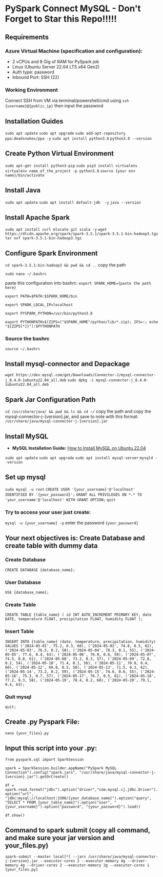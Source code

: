 # PySpark Connect MySQL - Don't Forget to Star this Repo!!!!!

## Requirements

### Azure Virtual Machine (specification and configuration):
- 2 vCPUs and 8 Gig of RAM for PySpark job
- Linux (Ubuntu Server 22.04 LTS x64 Gen2) 
- Auth type: password
- Inbound Port: SSH (22)

### Working Environment
Connect SSH from VM via terminal/powershell/cmd using `ssh {username}@{public_ip}` then input the password

## Installation Guides
`sudo apt update`
`sudo apt upgrade`
`sudo add-apt-repository ppa:deadsnakes/ppa -y`
`sudo apt install python3.8`
`python3.8 --version`

## Create Python Virtual Environment
`sudo apt-get install python3-pip`
`sudo pip3 install virtualenv`
`virtualenv name_of_the_project -p python3.8`
`source {your env name}/bin/activate`

## Install Java
`sudo apt update`
`sudo apt install default-jdk  -y`
`java --version`

## Install Apache Spark
`sudo apt install curl mlocate git scala -y`
`wget https://dlcdn.apache.org/spark/spark-3.5.1/spark-3.5.1-bin-hadoop3.tgz`
`tar xvf spark-3.5.1-bin-hadoop3.tgz`

## Configure Spark Environment
`cd spark-3.5.1-bin-hadoop3 && pwd && cd ..`
copy the path

`sudo nano ~/.bashrc`

paste this configuration into bashrc:
`export SPARK_HOME={paste the path here}`

`export PATH=$PATH:$SPARK_HOME/bin`

`export SPARK_LOCAL_IP=localhost`

`export PYSPARK_PYTHON=/usr/bin/python3.8`

`export PYTHONPATH=$(ZIPS=("$SPARK_HOME"/python/lib/*.zip); IFS=:; echo "${ZIPS[*]}"):$PYTHONPATH`

### Source the bashrc
`source ~/.bashrc`


## Install mysql-connector and Depackage
`wget https://dev.mysql.com/get/Downloads/Connector-J/mysql-connector-j_8.4.0-1ubuntu22.04_all.deb`
`sudo dpkg -i mysql-connector-j_8.4.0-1ubuntu22.04_all.deb`

## Spark Jar Configuration Path
`cd /usr/share/java/ && pwd && ls && cd ~/`
copy the path and copy the mysql-connector-j-{version}.jar, and save to note with this format: `/usr/share/java/mysql-connector-j-{version}.jar`

## Install MySQL
- **MySQL Installation Guide:** [How to Install MySQL on Ubuntu 22.04](https://phoenixnap.com/kb/install-mysql-ubuntu-22-04)

`sudo apt update`
`sudo apt upgrade`
`sudo apt install mysql-server`
`mysqld --version`

## Set up mysql
`sudo mysql -u root`
`CREATE USER '{your_username}'@'localhost' IDENTIFIED BY '{your_password}';`
`GRANT ALL PRIVILEGES ON *.* TO 'your_username'@'localhost' WITH GRANT OPTION;`
`quit`

### Try to access your user just create:
`mysql -u {your_username} -p`
enter the password `{your_password}`

## Your next objectives is: Create Database and create table with dummy data
### Create Database
`CREATE DATABASE {database_name};`

### User Database
`USE {database_name};`

### Create Table
`CREATE TABLE {table_name} (
    id INT AUTO_INCREMENT PRIMARY KEY,
    date DATE,
    temperature FLOAT,
    precipitation FLOAT,
    humidity FLOAT
);`

### Insert Table
`INSERT INTO {table_name} (date, temperature, precipitation, humidity) VALUES
('2024-05-01', 75.2, 0.3, 60),
('2024-05-02', 74.8, 0.5, 62),
('2024-05-03', 76.5, 0.2, 58),
('2024-05-04', 78.3, 0.1, 55),
('2024-05-05', 77.6, 0.4, 63),
('2024-05-06', 76.9, 0.6, 59),
('2024-05-07', 74.5, 0.8, 61),
('2024-05-08', 73.2, 0.3, 57),
('2024-05-09', 72.8, 0.2, 54),
('2024-05-10', 71.4, 0.1, 56),
('2024-05-11', 70.9, 0.4, 60),
('2024-05-12', 69.8, 0.5, 58),
('2024-05-13', 71.5, 0.3, 62),
('2024-05-14', 73.2, 0.2, 59),
('2024-05-15', 74.6, 0.6, 55),
('2024-05-16', 75.3, 0.7, 57),
('2024-05-17', 76.7, 0.5, 61),
('2024-05-18', 77.2, 0.3, 58),
('2024-05-19', 78.4, 0.2, 60),
('2024-05-20', 79.1, 0.4, 63);
`

### Quit mysql
`quit;`

## Create .py Pyspark File:
`nano {your_files}.py`

## Input this script into your .py:
`from pyspark.sql import SparkSession`

`spark = SparkSession.builder.appName("PySpark MySQL Connection").config("spark.jars", "/usr/share/java/mysql-connector-j-{version}.jar").getOrCreate()`

`df = spark.read.format("jdbc").option("driver","com.mysql.cj.jdbc.Driver").option("url", "jdbc:mysql://localhost:3306/{your_database_name}").option("query", "SELECT * FROM {your_table_name}").option("user", "{your_username}").option("password", "{your_password}").load()`

`df.show()`

## Command to spark submit (copy all command, and make sure your jar version and your_files.py)
`spark-submit --master local[*] --jars /usr/share/java/mysql-connector-j-{version}.jar --executor-cores 2 --executor-memory 4g --driver-memory 4g --driver-cores 2 --executor-memory 2g --executor-cores 1 {your_files.py}`


